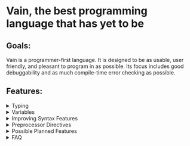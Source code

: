 # Vain, the best programming language that has yet to be

## Goals:

Vain is a programmer-first language. It is designed to be as usable, user friendly, and pleasant to program in as possible. Its focus includes good debuggability and as much compile-time error checking as possible.

## Features:

<details><summary>Typing</summary><p>

<details><summary>Sub-Type Namespaces</summary><p>

Have you ever wanted to organize a type's members into groups, just like namespaces? With Vain, you can do just that! (Because honestly, there's really no reason why you shouldn't be able to do that)

```
## Note: Type and namespace syntax are probably gonna look different in the final release
type Person
{
	Age int
	
	namespace Names
	{
		FirstName string
		MiddleName string
		LastName string
	}
}

## Pretend the following code is inside a function
p = Person()
p.Names.FirstName = "Jeff"
```

Like regular namespaces, sub-type namespaces are purely cosmetic and don't change any of your code's behavior. They just make your library more organized and easier to use.

</p></details>

<details><summary>Implicit Typing / Function Types / Name-First Type-Second Variable Syntax</summary><p>

Vain has a static type system that allows you to explicitly declare a variable's type, but because Vain is supposed to be usable everywhere (including as a scripting language), it also allows implicit typing.

```
value int = 5
## Is the same as:
value = 5
```

You may have noticed that in the above declaration, the name came first and the type second. While this may seem peculiar and counter-intuitive, there is a good reason for it. To explain this, we first need to talk about function types.

`concatenate (string; string, string)`

The function type above is denoted by `(string; string, string)`. The first `string` is an output parameter. In Vain, functions can have multiple output parameters, so the output and input parameters are separated by a `;`. The last two strings are the input parameters. This in and of itself looks fine, but it starts looking worse if you also want to assign an explicitly typed function value to the variable.

```
concatenate (string; string, string) = (result string; first string, second string)
{
	result = first + second
}
```

I hope you can see the problem now: The function's parameter types are declared twice. This is less than ideal, especially for functions with lots of parameters. While you could implicitly type the function value, this would result in the types and names being at opposite ends of the declaration.

`concatenate (string; string, string) = (result; first, second) { ## Pretend there's more code here.`

This isn't exactly user friendly. It makes much more sense to implicitly type the variable and have all the explicit typing in the function value.

`concatenate = (result string; first string, second string) { ## Pretend there's more code here.`

This inherently leads to the name coming first, and the type second. If we wrote all the declarations with type-first name-second syntax, the result would look pretty messy.

```
int value = 5
valuefunc = (int) { ## Pretend there's more code here.
```

So, the only resulting option to keep everything coherent is to always write the name first and the type second. It has other benefits too: When you look at a type's members, you see all the names on the left side, neatly aligned. And seeing all the names easily like that gives you more information about a type's purpose than only seeing its member types.

</p></details>

<details><summary>Arrays</summary><p>

You know how low level languages require arrays to be of a fixed size? And how high level languages don't allow any fixed size arrays? Why can't we just have both?

```
fixedsizearray int[4] = int[4]()
dynamicsizearray int[] = int[](4)
```

`int[4]` and `int[]` are different types, just like `int[4]` and `int[3]` are different types. Fixed size arrays can be implicitly converted into dynamic size arrays, and dynamic size arrays can be explicitly converted into fixed size arrays.

</p></details>

<details><summary>Sealed By Default</summary><p>

The vast majority of types aren't supposed to be inheritable, but nobody ever bothers to actually declare them as sealed. The solution is simply having all types be sealed by default.

</p></details>

<details><summary>Non-Nullable By Default</summary><p>

Why have null reference exceptions, when you can also just... Not have them?

</p></details>

---

</p></details>



<details><summary>Variables</summary><p>

<details><summary>Variable Expressions</summary><p>

Variable expressions are special expressions that aren't *really* expressions. They're basically lists of variables with some special properties.

```
a, b, c = 1, 2, 3
d, e, f = 5
```

You can assign a list of values to a variable expression. If the number of values matches the number of variables, each variable gets assigned the corresponding value. If there is only one value, all variables get assigned that same value.

Functions in Vain can have multiple return values, which get returned as one variable expression. You can retrieve individual variables using the `:.` operator (syntax not final).

```
b, n = int.TryParse("5")

parsedsuccessfully = int.TryParse("5"):.success
```

When you don't retrieve a specific variable from a variable expression, the entire expression implicitly gets converted to its first variable. This makes for some nice if-statements:

```
if (_, n = int.TryParse("5"))
	docode(n)
```

`_` is a reserved variable name that essentially acts as a black hole. You can assign any value to it, but you can't retrieve any value from it. You can basically use it to get rid of any variables from a variable expression that you don't need.

</p></details>

<details><summary>Better Access Modifiers</summary><p>

Look at the following C# code:

`public int Value { get; private set; }`

This property has a very simple purpose: Store an integer whose value can only be changed from inside the declaring type. So why does it need to be a property? It doesn't have any special get- or set-methods, they only have different access modifiers. And the access modifiers are declared weirdly too, the entire property is public, its set-method is private, and its get-method isn't anything? And to top it all off, this property just wraps a hidden field that stores its value. You know what would make much more sense? Just letting the programmer declare separate get and set access modifiers for a field. Oh, and let's get rid of the ugly `public` and `private` too, you have to write them so often that you get sick of it.

`+- Value int`

There. `+` and `-`. Public and private. Public get and private set. And it has the same syntax as any other field too, because that's what it is: Just a field. There's no need for it to be a property if all it does is store a value.

Other examples:

```
+ Value int ## A regular, public field.
+! Value int = 5 ## A get-only field, AKA read-only. ! means there is no set access.
```

By reducing the `public` and `private` keywords to `+` and `-`, all of a type's members are much more aligned than if you had to write access modifiers of completely different lengths for different variables, improving readability.

</p></details>

<details><summary>Variable Signatures / First Class Functions / Recursion Operator</summary><p>

Because functions in Vain are first class citizens, Vain doesn't have function overloading in its traditional sense. Instead, Vain allows multiple variables to have the same name, as long as their types differ. This combination of name and type is called a variable's signature.

```
tostring = (result string; int input) { ## Pretend there's more code here.
tostring = (result string; float input) { ## Pretend there's more code here.

t = tostring(5)
```

The compiler automatically picks which variables make sense in a given context based on their type. In case of ambiguity, you can also manually specify a variable based on its signature.

`t = [(string; int)]tostring(5)`

Because functions are first-class citizens, there is an inherent need for a name-independent way of achieving recursion, as the variable that is referenced could contain a different function at runtime. Thus, the recursion operator `^` is used, which simply makes the function call itself.

```
factorial = (result int; input int)
{
	if (input == 0)
		result = 1
	else
		result = input * ^(input - 1)
}
```

</p></details>

<details><summary>Type-Wide Variables</summary><p>

Due to functions being first class citizens, function overriding can't be achieved in the regular way. To alleviate this, Vain has something called "type-wide variables". These are variables whose value is the same for each instance of a type. They're essentially constants, with one exception: Sub-types can change these, because they are different types.

```
## Type syntax not final
type Vehicle
{
	HonkSound := "*generic vehicle noises*"
	Honk := Speakers.Play(HonkSound)
}

type Car : Vehicle
{
	HonkSound := "*car noises*"
}

## Pretend the following code is inside a function

a Vehicle = Vehicle()
a.Honk() ## Plays "*generic vehicle noises*"

b Car = Car()
b.Honk() ## Plays "*car noises*"

c Vehicle = Car()
c.Honk() ## Plays "*car noises*"
```

It might seem counter-intuitive at first that a variable whose value is supposed to always be the same can differ if it was changed in a sub-type, but it easily allows for function overriding. Because a type's type-wide variables always have the same value, you can access the type-wide variables of a type's base type.

```
type Car : Vehicle
{
	HonkSound := base.HonkSound + " I don't know what to write here, in hindsight this is a bad code example"
}
```

</p></details>

<details><summary>Better Exceptions</summary><p>

Are you tired of having to create new Exception types all the time, only to show a basic debug message? Vain comes to the rescue!

```
exception IndexOutOfRangeException("The index was outside the range of the collection.", Collection object, Index int, Range Span)

## Pretend the following code is inside a function
throw IndexOutOfRangeException(array, -1, Span(0, array.Length))

## Shows the following debug information:
## IndexOutOfRangeException: The index was outside the range of the collection.
## Collection: array
## Index: -1
## Range: 0 to 5
```

This exception has what every exception needs: An error message, and additional debug information about how the error happened. No more having to scratch your head at which index was outside of what range of which object! The debug information includes the values of all the provided information, along with variable names of the values, if they came from a variable (in this example, the variable "array" gets included as parameter, and as such its name is displayed too).

</p></details>

<details><summary>Rich Generics</summary><p>

Generics are great. But they could be better. Such as by allowing generic types to not only specify types as parameters, but primitives too. This would allow you to generically specify, for example, a texture's dimensions. Another addition is the possibility of having certain variables only be accessible if a generic type's parameters fulfill certain conditions.

```
type Texture<NDimensions int, TColor Color>
{
	Size int[[NDimensions]] ## I have no idea what generically specifying an array's dimensions is supposed to look like.
	Pixels TColor[[NDimensions]]
	
	if (NDimensions == 1)
		Length := this.Size[0]
	else if (NDimensions == 2)
		Resolution := new Vector(this.Size[0], this.Size[1])
}
```

Something that ticked me off about C#'s generics in particular is that specific instances of generic types don't share a subtype.

```
t1 Texture = Texture<2, Rgba32>()
t2 Texture = Texture<3, Rgb24>()
```

Both textures are Textures, so they should share the same base type, Texture. A generic type's base type simply pretends all its parameter types are of type object.

Also, writing `Texture<2>` looks kind of ugly, so there's some syntactic sugar for that:

```
t = Texture2()
## Is equivalent to:
t = Texture<2>()
```

Assuming there isn't already a type named `Texture2`.

</p></details>

<details><summary>Polymorphism</summary><p>

There seems to be some hate towards polymorphism in the programming community, yet those same people also happily use interfaces, which essentially do the same thing, just in a less straightforward way. And because Vain is supposed to be as consistent as possible, it simply allows polymorphism.

</p></details>

---

</p></details>



<details><summary>Improving Syntax Features</summary><p>

Some Vain features aren't exactly new. But they are improved.

<details><summary>Making Familiar Features Less Bad</summary><p>

<details><summary>Making Code Blocks Make More Sense</summary><p>

Various control-flow statements have a condition, and a code block that gets executed when the condition is met. Consider the following C# code:

```
if (int.TryParse("5", out int n))
	;
n = 5;
```

Why does this work? This shouldn't work. `n` was defined inside an if-statement, so it should only exist inside the if-statement. Existing outside of the if-statement doesn't make any sense, especially considering that `n` might not even have any value assigned to it.

```
for (int i = 0; i < 10; i++)
	;
int i = 5;
```

This piece of code gives a compiler error due to the same reason the code above doesn't. `i` is defined within the for-statement, but somehow exists outside of it, even though it doesn't make any sense. Even worse, it doesn't even *really* exist outside, because you can't actually use it either. So the variable `i` just sort of exists in limbo, where it doesn't exist but it also doesn't *not* exist. This is just way too confusing and illogical, so let's fix it.

```
if (_, n = int.TryParse("b"))
{
	## Here be code
}

n int = 5
```

`n` is defined inside the if-statement, so it only exists inside its code block. Outside of it, it doesn't exist, so a new `n` can be declared. A simple fix, and all variables can live happily ever after and don't have to fear existential crises anymore.

</p></details>

---

</p></details>

<details><summary>Syntactic Sugar</summary><p>

<details><summary>Short Lambdas</summary><p>

Consider the following C# code:

`vals = list.Select(item => item.Value);`

Doesn't look too bad at first glance. But writing lambdas like this multiple times shows the problem: You have to write `item => item` several times, over and over. In addition, the `item =>` part isn't even necessarily needed. Thus, I propose what I am currently calling "short lambdas":

`vals = list.Select($.Value)`

These short lambdas take one parameter, `$`, which does not need to be declared, saving space and time. By removing the unneeded `item => item` part, the code looks a lot cleaner too, improving readability.

Short lambdas are not usable everywhere, as they only take one parameter and their range has to be determined by the compiler, but in the cases where they can't be used, regular lambdas make far more sense than opting for this kind of syntactic sugar.

</p></details>

<details><summary>Parallel Member Usage</summary><p>

Have you ever written code like this?

`brightness = (graphic.Background.Color.R + graphic.Background.Color.G + graphic.Background.Color.B) / 3`

Have you ever felt yourself considering shortening such a line by saving the repeated code as a temporary variable, only to find that it's still ugly, and now even takes up an additional line?

```
color = graphic.Background.Color
brightness = (color.R + color.G + color.B) / 3
```

Vain has a really simple and intuitive solution for this.

`brightness = (graphic.Bockground.Color.R + .G + .B) / 3`

It's shorter than the alternatives, it's intuitive to understand, and it saves you from writing unneccessary code.

</p></details>

---

</p></details>

<details><summary>Consistent Cast Syntax</summary><p>

Look at this C# code:

`((double)(5 + 4)).ToString()`

You're converting an integer to a double to a string. So why on Earth is the code written in the order "double, int, string"? That just doesn't make any sense. And all the parentheses, ugh.

Here's how Vain does it:

`(5 + 4){float}{string}`

It's simple. It's short. It's readable. And, most importantly, it's in the right order. Integer, float, string. It could have been so simple, C#...

</p></details>

---

</p></details>

<details><summary>Preprocessor Directives</summary><p>

<details><summary>Nested Comments</summary><p>

`##` is the operator for marking the rest of the line as a comment.

`#(` and `#)` are the operators for marking the start and end of comments. They are nestable.

`#( #( This is a comment. #) This is also a comment. #) This is not a comment anymore.`

</p></details>

<details><summary>Consistent Syntax #if</summary><p>

It makes much more sense for `#if` to behave exactly like a regular `if`, but as a preprocessor directive.

```
#if (compile)
{
	code()
}
#else
{
	othercode()
}
```

</p></details>

---

</p></details>

<details><summary>Possible Planned Features</summary><p>

These are features that could make sense in Vain, but it is unclear whether they're a good fit for it or achievable.

<details><summary>Code Contracts</summary><p>

`Hour int [$ >= 0 & $ < 24]` (See "Reducing Code Redundancy -> Short Lambdas")

Equivalent to the following C# code:

```
private int _Hour;
public int Hour
{
	get => this._Hour;
	
	set
	{
		if (value >= 0 && value < 24)
			this._Hour = value;
		else
			throw new Exception();
	}
}
```

</p></details>

<details><summary>Documentation Syntax</summary><p>

Have you ever noticed how a language's supposed "documentation" syntax is just glorified comments? I sure have. And, as you can probably guess, I don't really like that. So, Vain is supposed to have actual documentation syntax. This makes the compiler able to show actual errors when the documentation is wrong, such as when it references variables that don't exist anymore. Vain's intermediate representation will also include this documentation information, so whenever you reference a library, you will always have its documentation on hand, without having to download a separate, separately created documentation file. Rest in peace, HTML documentations.

There is currently no consensus on how this syntax should look.

</p></details>

---

</p></details>

<details><summary>FAQ</summary><p>

#### Am I allowed to make puns about "programming in vain"?
Yes. In fact, you are expected to.

</p></details
